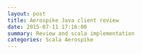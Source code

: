 ```yaml
---
layout: post
title: Aerospike Java client review
date: 2015-07-11 17:16:00
summary: Review and scala implementation
categories: Scala Aerospike
---
```

